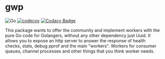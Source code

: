 # gwp

![Go](https://github.com/dalmarcogd/gwp/workflows/Go/badge.svg)
[![codecov](https://codecov.io/gh/dalmarcogd/gwp/branch/master/graph/badge.svg)](https://codecov.io/gh/dalmarcogd/go-worker-pool)
[![Codacy Badge](https://api.codacy.com/project/badge/Grade/beee52f22195471abea544a19ee6304a)](https://www.codacy.com/manual/dalmarco.gd/go-worker-pool?utm_source=github.com&amp;utm_medium=referral&amp;utm_content=dalmarcogd/go-worker-pool&amp;utm_campaign=Badge_Grade)

This package wants to offer the community and implement workers with the pure Go code for Golangers, without any other dependency just Uuid. It allows you to expose an http server to answer the response of health checks, stats, debug pprof and the main "workers". Workers for consumer queues, channel processes and other things that you think worker needs.
